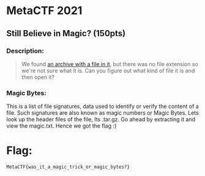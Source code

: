 #  MetaCTF 2021
## Still Believe in Magic? (150pts)

### Description: 
>We found [an archive with a file in it](https://metaproblems.com/f03e38955de03e3d860d32dfd20b132f/magic.tar.gz), but there was no file extension so we're not sure what it is. Can you figure out what kind of file it is and then open it?

### Magic Bytes:

This is a list of file signatures, data used to identify or verify the content of a file. Such signatures are also known as magic numbers or Magic Bytes.
Lets look up the header files of the file, Its .tar.gz. Go ahead by extracting it and view the magic.txt. Hence we got the flag :) 

# Flag: 
```
MetaCTF{was_it_a_magic_trick_or_magic_bytes?}
```
